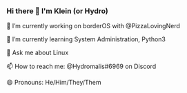 ### Hi there 👋 I'm Klein (or Hydro)


🔭 I’m currently working on borderOS with @PizzaLovingNerd

🌱 I’m currently learning System Administration, Python3

💬 Ask me about Linux

📫 How to reach me: @Hydromalis#6969 on Discord

😄 Pronouns: He/Him/They/Them

